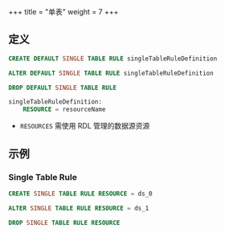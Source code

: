 +++
title = "单表"
weight = 7
+++

## 定义

```sql
CREATE DEFAULT SINGLE TABLE RULE singleTableRuleDefinition

ALTER DEFAULT SINGLE TABLE RULE singleTableRuleDefinition

DROP DEFAULT SINGLE TABLE RULE

singleTableRuleDefinition:
    RESOURCE = resourceName
```
- `RESOURCES` 需使用 RDL 管理的数据源资源


## 示例

### Single Table Rule

```sql
CREATE SINGLE TABLE RULE RESOURCE = ds_0

ALTER SINGLE TABLE RULE RESOURCE = ds_1

DROP SINGLE TABLE RULE RESOURCE
```

